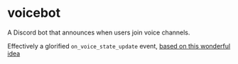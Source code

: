# voicebot

A Discord bot that announces when users join voice channels.

Effectively a glorified `on_voice_state_update` event, [based on this wonderful idea](https://blog.danpetrolito.xyz/i-built-something-that-changed-my-friend-gro-social-fabric/)